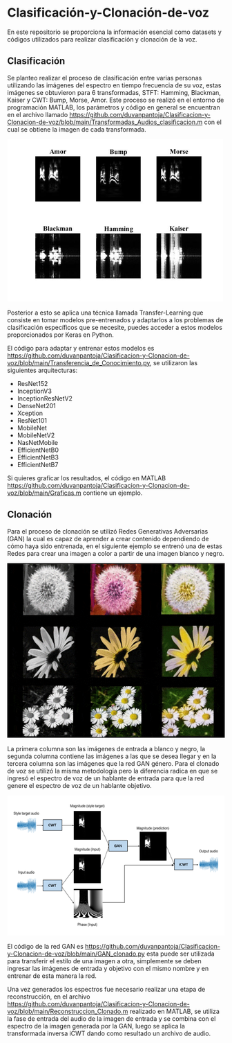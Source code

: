 # Clasificación-y-Clonación-de-voz
En este repositorio se proporciona la información esencial como datasets y códigos utilizados para realizar clasificación y clonación de la voz.

## Clasificación
Se planteo realizar el proceso de clasificación entre varias personas utilizando las imágenes del espectro en tiempo frecuencia de su voz, estas imágenes se obtuvieron para 6 transformadas, STFT: Hamming, Blackman, Kaiser y CWT: Bump, Morse, Amor. Este proceso se realizó en el entorno de programación MATLAB, los parámetros y código en general se encuentran en el archivo llamado https://github.com/duvanpantoja/Clasificacion-y-Clonacion-de-voz/blob/main/Transformadas_Audios_clasificacion.m con el cual se obtiene la imagen de cada transformada.

<img src="Img/Transformadas.jpg" width="500">

Posterior a esto se aplica una técnica llamada Transfer-Learning que consiste en tomar modelos pre-entrenados y adaptarlos a los problemas de clasificación específicos que se necesite, puedes acceder a estos modelos proporcionados por Keras en Python.

El código para adaptar y entrenar estos modelos es https://github.com/duvanpantoja/Clasificacion-y-Clonacion-de-voz/blob/main/Transferencia_de_Conocimiento.py, se utilizaron las siguientes arquitecturas:

* ResNet152
* InceptionV3
* InceptionResNetV2
* DenseNet201
* Xception
* ResNet101
* MobileNet
* MobileNetV2 
* NasNetMobile
* EfficientNetB0
* EfficientNetB3
* EfficientNetB7

Si quieres graficar los resultados, el código en MATLAB https://github.com/duvanpantoja/Clasificacion-y-Clonacion-de-voz/blob/main/Graficas.m contiene un ejemplo. 

## Clonación
Para el proceso de clonación se utilizó Redes Generativas Adversarias (GAN) la cual es capaz de aprender a crear contenido dependiendo de cómo haya sido entrenada, en el siguiente ejemplo se entrenó una de estas Redes para crear una imagen a color a partir de una imagen blanco y negro.

![](Img/Flores_300_Iter.gif)

La primera columna son las imágenes de entrada a blanco y negro, la segunda columna contiene las imágenes a las que se desea llegar y en la tercera columna son las imágenes que la red GAN género.
Para el clonado de voz se utilizó la misma metodología pero la diferencia radica en que se ingresó el espectro de voz de un hablante de entrada para que la red genere el espectro de voz de un hablante objetivo. 

<img src="Img/Clonado2.PNG" width="550">

El código de la red GAN es https://github.com/duvanpantoja/Clasificacion-y-Clonacion-de-voz/blob/main/GAN_clonado.py esta puede ser utilizada para transferir el estilo de una imagen a otra, simplemente se deben ingresar las imágenes de entrada y objetivo con el mismo nombre y en entrenar de esta manera la red.

Una vez generados los espectros fue necesario realizar una etapa de reconstrucción, en el archivo https://github.com/duvanpantoja/Clasificacion-y-Clonacion-de-voz/blob/main/Reconstruccion_Clonado.m realizado en MATLAB, se utiliza la fase de entrada del audio de la imagen de entrada y se combina con el espectro de la imagen generada por la GAN, luego se aplica la transformada inversa iCWT dando como resultado un archivo de audio.


